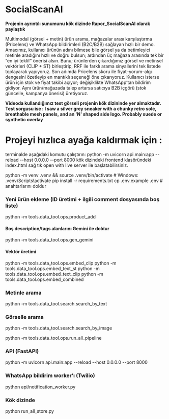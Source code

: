 # SocialScanAI

**Projenin ayrıntılı sunumunu kök dizinde Rapor_SocialScanAI olarak paylaştık**

Multimodal (görsel + metin) ürün arama, mağazalar arası karşılaştırma (Pricelens) ve WhatsApp bildirimleri (B2C/B2B) sağlayan hızlı bir demo.
Amacımız, kullanıcı ürünün adını bilmese bile görsel ya da betimleyici metinle aradığını hızlı ve doğru bulsun; ardından üç mağaza arasında tek bir “en iyi teklif” önerisi alsın. Bunu; ürünlerden çıkardığımız görsel ve metinsel vektörleri (CLIP + ST) birleştirip, RRF ile farklı arama sinyallerini tek listede toplayarak yapıyoruz. Son adımda Pricelens skoru ile fiyat–yorum–algı dengesini özetleyip en mantıklı seçeneği öne çıkarıyoruz. Kullanıcı isterse ürün için stok ve fiyat takibi açıyor; değişiklikte WhatsApp’tan bildirim gidiyor. Aynı ürün/mağazada talep artarsa satıcıya B2B içgörü (stok güncelle, kampanya önerisi) üretiyoruz.

**Videoda kullandığımız test görseli projenin kök dizininde yer almaktadır. Test sorgusu ise : I saw a silver grey sneaker with a chunky retro sole, breathable mesh panels, and an 'N' shaped side logo. Probably suede or synthetic overlay**


# Projeyi hızlıca ayağa kaldırmak için :
terminalde aşağıdaki komutu çalıştırın:
python -m uvicorn api.main:app --reload --host 0.0.0.0 --port 8000
kök dizindeki frontend klasöründeki index.html sağ tık open with live server ile başlatabilirsiniz.



python -m venv .venv && source .venv/bin/activate   # Windows: .venv\Scripts\activate
pip install -r requirements.txt
cp .env.example .env  # anahtarlarını doldur

### Yeni ürün ekleme (ID üretimi + ilgili comment dosyasında boş liste)
python -m tools.data_tool.ops.product_add

#### Boş description/tags alanlarını Gemini ile doldur
python -m tools.data_tool.ops.gen_gemini

#### Vektör üretimi
python -m tools.data_tool.ops.embed_clip
python -m tools.data_tool.ops.embed_text_st
python -m tools.data_tool.ops.embed_text_clip
python -m tools.data_tool.ops.embed_combined

### Metinle arama
python -m tools.data_tool.search.search_by_text

### Görselle arama
python -m tools.data_tool.search.search_by_image

python -m tools.data_tool.ops.run_all_pipeline

### API (FastAPI)
python -m uvicorn api.main:app --reload --host 0.0.0.0 --port 8000

### WhatsApp bildirim worker’ı (Twilio)
python api/notification_worker.py

### Kök dizinde
python run_all_store.py
